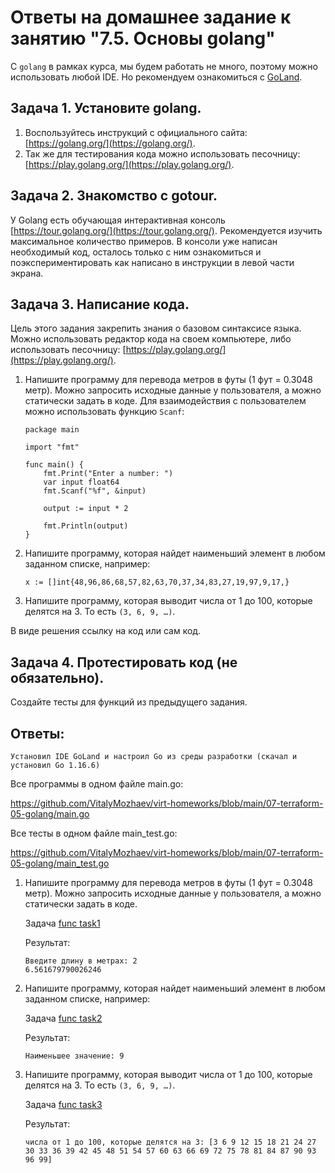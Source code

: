 # Ответы на домашнее задание к занятию "7.5. Основы golang"

С `golang` в рамках курса, мы будем работать не много, поэтому можно использовать любой IDE. 
Но рекомендуем ознакомиться с [GoLand](https://www.jetbrains.com/ru-ru/go/).  

## Задача 1. Установите golang.
1. Воспользуйтесь инструкций с официального сайта: [https://golang.org/](https://golang.org/).
2. Так же для тестирования кода можно использовать песочницу: [https://play.golang.org/](https://play.golang.org/).

## Задача 2. Знакомство с gotour.
У Golang есть обучающая интерактивная консоль [https://tour.golang.org/](https://tour.golang.org/). 
Рекомендуется изучить максимальное количество примеров. В консоли уже написан необходимый код, 
осталось только с ним ознакомиться и поэкспериментировать как написано в инструкции в левой части экрана.  

## Задача 3. Написание кода. 
Цель этого задания закрепить знания о базовом синтаксисе языка. Можно использовать редактор кода 
на своем компьютере, либо использовать песочницу: [https://play.golang.org/](https://play.golang.org/).

1. Напишите программу для перевода метров в футы (1 фут = 0.3048 метр). Можно запросить исходные данные 
у пользователя, а можно статически задать в коде.
    Для взаимодействия с пользователем можно использовать функцию `Scanf`:
    ```
    package main
    
    import "fmt"
    
    func main() {
        fmt.Print("Enter a number: ")
        var input float64
        fmt.Scanf("%f", &input)
    
        output := input * 2
    
        fmt.Println(output)    
    }
    ```
 
1. Напишите программу, которая найдет наименьший элемент в любом заданном списке, например:
    ```
    x := []int{48,96,86,68,57,82,63,70,37,34,83,27,19,97,9,17,}
    ```
1. Напишите программу, которая выводит числа от 1 до 100, которые делятся на 3. То есть `(3, 6, 9, …)`.

В виде решения ссылку на код или сам код. 

## Задача 4. Протестировать код (не обязательно).

Создайте тесты для функций из предыдущего задания.

## Ответы:

`Установил IDE GoLand и настроил Go из среды разработки (скачал и установил Go 1.16.6)`

Все программы в одном файле main.go:

https://github.com/VitalyMozhaev/virt-homeworks/blob/main/07-terraform-05-golang/main.go

Все тесты в одном файле main_test.go:

https://github.com/VitalyMozhaev/virt-homeworks/blob/main/07-terraform-05-golang/main_test.go

1. Напишите программу для перевода метров в футы (1 фут = 0.3048 метр). Можно запросить исходные данные 
у пользователя, а можно статически задать в коде.

    Задача [func task1](https://github.com/VitalyMozhaev/virt-homeworks/blob/main/07-terraform-05-golang/main.go)

    Результат:

    ```text
    Введите длину в метрах: 2
    6.561679790026246
    ```
    
1. Напишите программу, которая найдет наименьший элемент в любом заданном списке, например:

    Задача [func task2](https://github.com/VitalyMozhaev/virt-homeworks/blob/main/07-terraform-05-golang/main.go)
    
    Результат:
    
    ```text
    Наименьшее значение: 9
    ```
    
1. Напишите программу, которая выводит числа от 1 до 100, которые делятся на 3. То есть `(3, 6, 9, …)`.

    Задача [func task3](https://github.com/VitalyMozhaev/virt-homeworks/blob/main/07-terraform-05-golang/main.go)
    
    Результат:
    
    ```text
    числа от 1 до 100, которые делятся на 3: [3 6 9 12 15 18 21 24 27 30 33 36 39 42 45 48 51 54 57 60 63 66 69 72 75 78 81 84 87 90 93 96 99]
    ```
    

